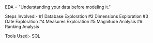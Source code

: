 EDA = "Understanding your data before modeling it."

Steps Involved:- 
#1 Database Exploration
#2 Dimensions Exploration
#3 Date Exploration
#4 Measures Exploration
#5 Magnitude Analysis
#6 Ranking Analysis

Tools Used:-
SQL
